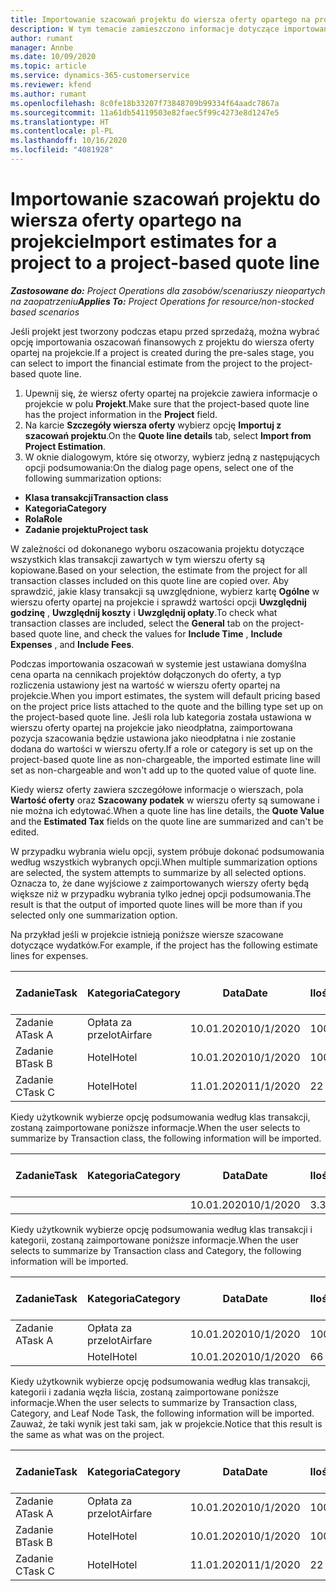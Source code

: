 ```yaml
---
title: Importowanie szacowań projektu do wiersza oferty opartego na projekcie
description: W tym temacie zamieszczono informacje dotyczące importowania szacunków z projektu do wiersza oferty.
author: rumant
manager: Annbe
ms.date: 10/09/2020
ms.topic: article
ms.service: dynamics-365-customerservice
ms.reviewer: kfend
ms.author: rumant
ms.openlocfilehash: 8c0fe18b33207f73848709b99334f64aadc7867a
ms.sourcegitcommit: 11a61db54119503e82faec5f99c4273e8d1247e5
ms.translationtype: HT
ms.contentlocale: pl-PL
ms.lasthandoff: 10/16/2020
ms.locfileid: "4081928"
---
```

# <a name="import-estimates-for-a-project-to-a-project-based-quote-line"></a><span data-ttu-id="eaa70-103">Importowanie szacowań projektu do wiersza oferty opartego na projekcie</span><span class="sxs-lookup"><span data-stu-id="eaa70-103">Import estimates for a project to a project-based quote line</span></span>

<span data-ttu-id="eaa70-104">_**Zastosowane do:** Project Operations dla zasobów/scenariuszy nieopartych na zaopatrzeniu_</span><span class="sxs-lookup"><span data-stu-id="eaa70-104">_**Applies To:** Project Operations for resource/non-stocked based scenarios_</span></span>


<span data-ttu-id="eaa70-105">Jeśli projekt jest tworzony podczas etapu przed sprzedażą, można wybrać opcję importowania oszacowań finansowych z projektu do wiersza oferty opartej na projekcie.</span><span class="sxs-lookup"><span data-stu-id="eaa70-105">If a project is created during the pre-sales stage, you can select to import the financial estimate from the project to the project-based quote line.</span></span>

1. <span data-ttu-id="eaa70-106">Upewnij się, że wiersz oferty opartej na projekcie zawiera informacje o projekcie w polu **Projekt**.</span><span class="sxs-lookup"><span data-stu-id="eaa70-106">Make sure that the project-based quote line has the project information in the **Project** field.</span></span>
2. <span data-ttu-id="eaa70-107">Na karcie **Szczegóły wiersza oferty** wybierz opcję **Importuj z szacowań projektu**.</span><span class="sxs-lookup"><span data-stu-id="eaa70-107">On the **Quote line details** tab, select **Import from Project Estimation**.</span></span>
3. <span data-ttu-id="eaa70-108">W oknie dialogowym, które się otworzy, wybierz jedną z następujących opcji podsumowania:</span><span class="sxs-lookup"><span data-stu-id="eaa70-108">On the dialog page opens, select one of the following summarization options:</span></span>

  - <span data-ttu-id="eaa70-109">**Klasa transakcji**</span><span class="sxs-lookup"><span data-stu-id="eaa70-109">**Transaction class**</span></span>
  - <span data-ttu-id="eaa70-110">**Kategoria**</span><span class="sxs-lookup"><span data-stu-id="eaa70-110">**Category**</span></span>
  - <span data-ttu-id="eaa70-111">**Rola**</span><span class="sxs-lookup"><span data-stu-id="eaa70-111">**Role**</span></span> 
  - <span data-ttu-id="eaa70-112">**Zadanie projektu**</span><span class="sxs-lookup"><span data-stu-id="eaa70-112">**Project task**</span></span>

<span data-ttu-id="eaa70-113">W zależności od dokonanego wyboru oszacowania projektu dotyczące wszystkich klas transakcji zawartych w tym wierszu oferty są kopiowane.</span><span class="sxs-lookup"><span data-stu-id="eaa70-113">Based on your selection, the estimate from the project for all transaction classes included on this quote line are copied over.</span></span> <span data-ttu-id="eaa70-114">Aby sprawdzić, jakie klasy transakcji są uwzględnione, wybierz kartę **Ogólne** w wierszu oferty opartej na projekcie i sprawdź wartości opcji **Uwzględnij godzinę** , **Uwzględnij koszty** i **Uwzględnij opłaty**.</span><span class="sxs-lookup"><span data-stu-id="eaa70-114">To check what transaction classes are included, select the **General** tab on the project-based quote line, and check the values for **Include Time** , **Include Expenses** , and **Include Fees**.</span></span>

<span data-ttu-id="eaa70-115">Podczas importowania oszacowań w systemie jest ustawiana domyślna cena oparta na cennikach projektów dołączonych do oferty, a typ rozliczenia ustawiony jest na wartość w wierszu oferty opartej na projekcie.</span><span class="sxs-lookup"><span data-stu-id="eaa70-115">When you import estimates, the system will default pricing based on the project price lists attached to the quote and the billing type set up on the project-based quote line.</span></span> <span data-ttu-id="eaa70-116">Jeśli rola lub kategoria została ustawiona w wierszu oferty opartej na projekcie jako nieodpłatna, zaimportowana pozycja szacowania będzie ustawiona jako nieodpłatna i nie zostanie dodana do wartości w wierszu oferty.</span><span class="sxs-lookup"><span data-stu-id="eaa70-116">If a role or category is set up on the project-based quote line as non-chargeable, the imported estimate line will set as non-chargeable and won't add up to the quoted value of quote line.</span></span>

<span data-ttu-id="eaa70-117">Kiedy wiersz oferty zawiera szczegółowe informacje o wierszach, pola **Wartość oferty** oraz **Szacowany podatek** w wierszu oferty są sumowane i nie można ich edytować.</span><span class="sxs-lookup"><span data-stu-id="eaa70-117">When a quote line has line details, the **Quote Value** and the **Estimated Tax** fields on the quote line are summarized and can't be edited.</span></span>

<span data-ttu-id="eaa70-118">W przypadku wybrania wielu opcji, system próbuje dokonać podsumowania według wszystkich wybranych opcji.</span><span class="sxs-lookup"><span data-stu-id="eaa70-118">When multiple summarization options are selected, the system attempts to summarize by all selected options.</span></span> <span data-ttu-id="eaa70-119">Oznacza to, że dane wyjściowe z zaimportowanych wierszy oferty będą większe niż w przypadku wybrania tylko jednej opcji podsumowania.</span><span class="sxs-lookup"><span data-stu-id="eaa70-119">The result is that the output of imported quote lines will be more than if you selected only one summarization option.</span></span>

<span data-ttu-id="eaa70-120">Na przykład jeśli w projekcie istnieją poniższe wiersze szacowane dotyczące wydatków.</span><span class="sxs-lookup"><span data-stu-id="eaa70-120">For example, if the project has the following estimate lines for expenses.</span></span>

| <span data-ttu-id="eaa70-121">Zadanie</span><span class="sxs-lookup"><span data-stu-id="eaa70-121">Task</span></span> | <span data-ttu-id="eaa70-122">Kategoria</span><span class="sxs-lookup"><span data-stu-id="eaa70-122">Category</span></span> | <span data-ttu-id="eaa70-123">Data</span><span class="sxs-lookup"><span data-stu-id="eaa70-123">Date</span></span> | <span data-ttu-id="eaa70-124">Ilość</span><span class="sxs-lookup"><span data-stu-id="eaa70-124">Quantity</span></span> | <span data-ttu-id="eaa70-125">Cena jednostkowa</span><span class="sxs-lookup"><span data-stu-id="eaa70-125">Unit price</span></span> | <span data-ttu-id="eaa70-126">Kwota</span><span class="sxs-lookup"><span data-stu-id="eaa70-126">Amount</span></span> |
| --- | --- | --- | --- | --- | --- |
| <span data-ttu-id="eaa70-127">Zadanie A</span><span class="sxs-lookup"><span data-stu-id="eaa70-127">Task A</span></span> | <span data-ttu-id="eaa70-128">Opłata za przelot</span><span class="sxs-lookup"><span data-stu-id="eaa70-128">Airfare</span></span> | <span data-ttu-id="eaa70-129">10.01.2020</span><span class="sxs-lookup"><span data-stu-id="eaa70-129">10/1/2020</span></span> | <span data-ttu-id="eaa70-130">100</span><span class="sxs-lookup"><span data-stu-id="eaa70-130">4</span></span> | <span data-ttu-id="eaa70-131">400</span><span class="sxs-lookup"><span data-stu-id="eaa70-131">400</span></span> | <span data-ttu-id="eaa70-132">1600</span><span class="sxs-lookup"><span data-stu-id="eaa70-132">1600</span></span> |
| <span data-ttu-id="eaa70-133">Zadanie B</span><span class="sxs-lookup"><span data-stu-id="eaa70-133">Task B</span></span> | <span data-ttu-id="eaa70-134">Hotel</span><span class="sxs-lookup"><span data-stu-id="eaa70-134">Hotel</span></span> | <span data-ttu-id="eaa70-135">10.01.2020</span><span class="sxs-lookup"><span data-stu-id="eaa70-135">10/1/2020</span></span> | <span data-ttu-id="eaa70-136">100</span><span class="sxs-lookup"><span data-stu-id="eaa70-136">4</span></span> | <span data-ttu-id="eaa70-137">200</span><span class="sxs-lookup"><span data-stu-id="eaa70-137">200</span></span> | <span data-ttu-id="eaa70-138">800</span><span class="sxs-lookup"><span data-stu-id="eaa70-138">800</span></span> |
| <span data-ttu-id="eaa70-139">Zadanie C</span><span class="sxs-lookup"><span data-stu-id="eaa70-139">Task C</span></span> | <span data-ttu-id="eaa70-140">Hotel</span><span class="sxs-lookup"><span data-stu-id="eaa70-140">Hotel</span></span> | <span data-ttu-id="eaa70-141">11.01.2020</span><span class="sxs-lookup"><span data-stu-id="eaa70-141">11/1/2020</span></span> | <span data-ttu-id="eaa70-142">2</span><span class="sxs-lookup"><span data-stu-id="eaa70-142">2</span></span> | <span data-ttu-id="eaa70-143">200</span><span class="sxs-lookup"><span data-stu-id="eaa70-143">200</span></span> | <span data-ttu-id="eaa70-144">400</span><span class="sxs-lookup"><span data-stu-id="eaa70-144">400</span></span> |

<span data-ttu-id="eaa70-145">Kiedy użytkownik wybierze opcję podsumowania według klas transakcji, zostaną zaimportowane poniższe informacje.</span><span class="sxs-lookup"><span data-stu-id="eaa70-145">When the user selects to summarize by Transaction class, the following information will be imported.</span></span>

| <span data-ttu-id="eaa70-146">Zadanie</span><span class="sxs-lookup"><span data-stu-id="eaa70-146">Task</span></span> | <span data-ttu-id="eaa70-147">Kategoria</span><span class="sxs-lookup"><span data-stu-id="eaa70-147">Category</span></span> | <span data-ttu-id="eaa70-148">Data</span><span class="sxs-lookup"><span data-stu-id="eaa70-148">Date</span></span> | <span data-ttu-id="eaa70-149">Ilość</span><span class="sxs-lookup"><span data-stu-id="eaa70-149">Quantity</span></span> | <span data-ttu-id="eaa70-150">Cena jednostkowa</span><span class="sxs-lookup"><span data-stu-id="eaa70-150">Unit price</span></span> | <span data-ttu-id="eaa70-151">Kwota</span><span class="sxs-lookup"><span data-stu-id="eaa70-151">Amount</span></span> |
| --- | --- | --- | --- | --- | --- |
| | | <span data-ttu-id="eaa70-152">10.01.2020</span><span class="sxs-lookup"><span data-stu-id="eaa70-152">10/1/2020</span></span> | <span data-ttu-id="eaa70-153">3.34</span><span class="sxs-lookup"><span data-stu-id="eaa70-153">3.34</span></span> | <span data-ttu-id="eaa70-154">840</span><span class="sxs-lookup"><span data-stu-id="eaa70-154">840</span></span> | <span data-ttu-id="eaa70-155">2800</span><span class="sxs-lookup"><span data-stu-id="eaa70-155">2800</span></span> |

<span data-ttu-id="eaa70-156">Kiedy użytkownik wybierze opcję podsumowania według klas transakcji i kategorii, zostaną zaimportowane poniższe informacje.</span><span class="sxs-lookup"><span data-stu-id="eaa70-156">When the user selects to summarize by Transaction class and Category, the following information will be imported.</span></span>

| <span data-ttu-id="eaa70-157">Zadanie</span><span class="sxs-lookup"><span data-stu-id="eaa70-157">Task</span></span> | <span data-ttu-id="eaa70-158">Kategoria</span><span class="sxs-lookup"><span data-stu-id="eaa70-158">Category</span></span> | <span data-ttu-id="eaa70-159">Data</span><span class="sxs-lookup"><span data-stu-id="eaa70-159">Date</span></span> | <span data-ttu-id="eaa70-160">Ilość</span><span class="sxs-lookup"><span data-stu-id="eaa70-160">Quantity</span></span> | <span data-ttu-id="eaa70-161">Cena jednostkowa</span><span class="sxs-lookup"><span data-stu-id="eaa70-161">Unit price</span></span> | <span data-ttu-id="eaa70-162">Kwota</span><span class="sxs-lookup"><span data-stu-id="eaa70-162">Amount</span></span> |
| --- | --- | --- | --- | --- | --- |
| <span data-ttu-id="eaa70-163">Zadanie A</span><span class="sxs-lookup"><span data-stu-id="eaa70-163">Task A</span></span> | <span data-ttu-id="eaa70-164">Opłata za przelot</span><span class="sxs-lookup"><span data-stu-id="eaa70-164">Airfare</span></span> | <span data-ttu-id="eaa70-165">10.01.2020</span><span class="sxs-lookup"><span data-stu-id="eaa70-165">10/1/2020</span></span> | <span data-ttu-id="eaa70-166">100</span><span class="sxs-lookup"><span data-stu-id="eaa70-166">4</span></span> | <span data-ttu-id="eaa70-167">400</span><span class="sxs-lookup"><span data-stu-id="eaa70-167">400</span></span> | <span data-ttu-id="eaa70-168">1600</span><span class="sxs-lookup"><span data-stu-id="eaa70-168">1600</span></span> |
| | <span data-ttu-id="eaa70-169">Hotel</span><span class="sxs-lookup"><span data-stu-id="eaa70-169">Hotel</span></span> | <span data-ttu-id="eaa70-170">10.01.2020</span><span class="sxs-lookup"><span data-stu-id="eaa70-170">10/1/2020</span></span> | <span data-ttu-id="eaa70-171">6</span><span class="sxs-lookup"><span data-stu-id="eaa70-171">6</span></span> | <span data-ttu-id="eaa70-172">200</span><span class="sxs-lookup"><span data-stu-id="eaa70-172">200</span></span> | <span data-ttu-id="eaa70-173">1200</span><span class="sxs-lookup"><span data-stu-id="eaa70-173">1200</span></span> |

<span data-ttu-id="eaa70-174">Kiedy użytkownik wybierze opcję podsumowania według klas transakcji, kategorii i zadania węzła liścia, zostaną zaimportowane poniższe informacje.</span><span class="sxs-lookup"><span data-stu-id="eaa70-174">When the user selects to summarize by Transaction class, Category, and Leaf Node Task, the following information will be imported.</span></span> <span data-ttu-id="eaa70-175">Zauważ, że taki wynik jest taki sam, jak w projekcie.</span><span class="sxs-lookup"><span data-stu-id="eaa70-175">Notice that this result is the same as what was on the project.</span></span>

| <span data-ttu-id="eaa70-176">Zadanie</span><span class="sxs-lookup"><span data-stu-id="eaa70-176">Task</span></span> | <span data-ttu-id="eaa70-177">Kategoria</span><span class="sxs-lookup"><span data-stu-id="eaa70-177">Category</span></span> | <span data-ttu-id="eaa70-178">Data</span><span class="sxs-lookup"><span data-stu-id="eaa70-178">Date</span></span> | <span data-ttu-id="eaa70-179">Ilość</span><span class="sxs-lookup"><span data-stu-id="eaa70-179">Quantity</span></span> | <span data-ttu-id="eaa70-180">Cena jednostkowa</span><span class="sxs-lookup"><span data-stu-id="eaa70-180">Unit price</span></span> | <span data-ttu-id="eaa70-181">Kwota</span><span class="sxs-lookup"><span data-stu-id="eaa70-181">Amount</span></span> |
| --- | --- | --- | --- | --- | --- |
| <span data-ttu-id="eaa70-182">Zadanie A</span><span class="sxs-lookup"><span data-stu-id="eaa70-182">Task A</span></span> | <span data-ttu-id="eaa70-183">Opłata za przelot</span><span class="sxs-lookup"><span data-stu-id="eaa70-183">Airfare</span></span> | <span data-ttu-id="eaa70-184">10.01.2020</span><span class="sxs-lookup"><span data-stu-id="eaa70-184">10/1/2020</span></span> | <span data-ttu-id="eaa70-185">100</span><span class="sxs-lookup"><span data-stu-id="eaa70-185">4</span></span> | <span data-ttu-id="eaa70-186">400</span><span class="sxs-lookup"><span data-stu-id="eaa70-186">400</span></span> | <span data-ttu-id="eaa70-187">1600</span><span class="sxs-lookup"><span data-stu-id="eaa70-187">1600</span></span> |
| <span data-ttu-id="eaa70-188">Zadanie B</span><span class="sxs-lookup"><span data-stu-id="eaa70-188">Task B</span></span> | <span data-ttu-id="eaa70-189">Hotel</span><span class="sxs-lookup"><span data-stu-id="eaa70-189">Hotel</span></span> | <span data-ttu-id="eaa70-190">10.01.2020</span><span class="sxs-lookup"><span data-stu-id="eaa70-190">10/1/2020</span></span> | <span data-ttu-id="eaa70-191">100</span><span class="sxs-lookup"><span data-stu-id="eaa70-191">4</span></span> | <span data-ttu-id="eaa70-192">200</span><span class="sxs-lookup"><span data-stu-id="eaa70-192">200</span></span> | <span data-ttu-id="eaa70-193">800</span><span class="sxs-lookup"><span data-stu-id="eaa70-193">800</span></span> |
| <span data-ttu-id="eaa70-194">Zadanie C</span><span class="sxs-lookup"><span data-stu-id="eaa70-194">Task C</span></span> | <span data-ttu-id="eaa70-195">Hotel</span><span class="sxs-lookup"><span data-stu-id="eaa70-195">Hotel</span></span> | <span data-ttu-id="eaa70-196">11.01.2020</span><span class="sxs-lookup"><span data-stu-id="eaa70-196">11/1/2020</span></span> | <span data-ttu-id="eaa70-197">2</span><span class="sxs-lookup"><span data-stu-id="eaa70-197">2</span></span> | <span data-ttu-id="eaa70-198">200</span><span class="sxs-lookup"><span data-stu-id="eaa70-198">200</span></span> | <span data-ttu-id="eaa70-199">400</span><span class="sxs-lookup"><span data-stu-id="eaa70-199">400</span></span> |
